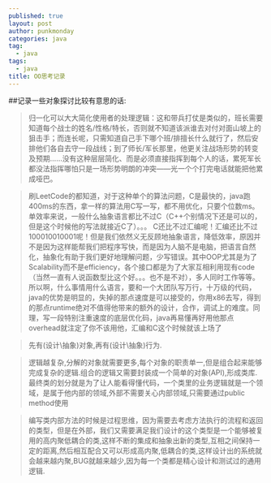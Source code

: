 ```yaml
---
published: true
layout: post
author: punkmonday
categories: java
tag: 
  - java
tags: 
  - java
title: OO思考记录
---
```





##记录一些对象探讨比较有意思的话:

> 归一化可以大大简化使用者的处理逻辑：这和带兵打仗是类似的，班长需要知道每个战士的姓名/性格/特长，否则就不知道该派谁去对付对面山坡上的狙击手；而连长呢，只需知道自己手下哪个班/排擅长什么就行了，然后安排他们各自去守一段战线；到了师长/军长那里，他更关注战场形势的转变及预期……没有这种层层简化、而是必须直接指挥到每个人的话，累死军长都没法指挥哪怕只是一场形势明朗的冲突——光一个个打完电话就能把他累成哑巴。

> 刷LeetCode的都知道，对于这种单个的算法问题，C是最快的，java跑400ms的东西，拿一样的算法用C写一写，都不用优化，只要个位数ms。单效率来说，一般什么抽象语言都比不过C（C++个别情况下还是可以的，但是这个时候他的写法就接近C了）。。。 C还比不过汇编呢！汇编还比不过100010010001呢！但是我们依然义无反顾地抽象语言，降低效率，原因并不是因为这样能帮我们把程序写快，而是因为人脑不是电脑，把语言自然化，抽象化有助于我们更好地理解问题，少写错误。其中OOP尤其是为了Scalability而不是efficiency，各个接口都是为了大家互相利用现有code（当然一直有人说函数型比这个好。。。也不是不对），多人同时工作等等。 所以啊，什么事情用什么语言，要和一个大团队写万行，十万级的代码，java的优势是明显的，失掉的那点速度是可以接受的，你用x86去写，得到的那点runtime绝对不值得他带来的额外的设计，合作，调试上的难度。同理，写一段特别注重速度的底层优化码，java再易懂再好用他那点overhead就注定了你不该用他，汇编和C这个时候就该上场了


> 先有(设计\抽象)对象,再有(设计\抽象)行为.

> 逻辑越复杂,分解的对象就需要更多,每个对象的职责单一,但是组合起来能够完成复杂的逻辑.组合的逻辑又需要封装成一个简单的对象(API),形成类库.最终类的划分就是为了让人能看得懂代码，一个类里的业务逻辑就是一个领域，是属于他内部的领域,外部不需要关心内部领域,只需要通过public method使用

> 编写类内部方法的时候是过程思维，因为需要去考虑方法执行的流程和返回的类型，但是在外部，我们又需要满足我们设计的这个类型是一个能够被复用的高内聚低耦合的类,这样不断的集成和抽象出新的类型,互相之间保持一定的距离,然后相互配合又可以形成高内聚,低耦合的类,这样设计出的系统就会越来越内聚,BUG就越来越少,因为每一个类都是精心设计和测试过的通用逻辑.
